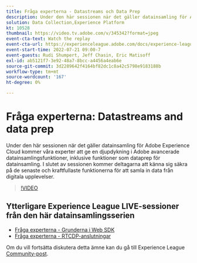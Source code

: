 ```yaml
---
title: Fråga experterna - Datastreams och Data Prep
description: Under den här sessionen när det gäller datainsamling för Adobe Experience Cloud kommer våra experter att ge en djupdykning i Adobe avancerade datainsamlingsfunktioner, inklusive funktioner som dataprep för datainsamling. I slutet av sessionen kommer deltagarna att känna sig säkra på de senaste och kraftfullaste funktionerna för att samla in data från digitala upplevelser.
solution: Data Collection,Experience Platform
kt: 10528
thumbnail: https://video.tv.adobe.com/v/345342?format=jpeg
event-cta-text: Watch the replay
event-cta-url: https://experienceleague.adobe.com/docs/experience-league-live-events/events/episodes/exl-live-episode-07-21-22.html?lang=en
event-start-time: 2022-07-21 09:00-7
event-guests: Rudi Shumpert, Jeff Chasin, Eric Matisoff
exl-id: ab5121f7-3e92-48a7-8bcc-a4456a4eab6e
source-git-commit: 3d2289642f4164bf82dc1c8a42c5798e9183188b
workflow-type: tm+mt
source-wordcount: '167'
ht-degree: 0%

---
```


# Fråga experterna: Datastreams and data prep

Under den här sessionen när det gäller datainsamling för Adobe Experience Cloud kommer våra experter att ge en djupdykning i Adobe avancerade datainsamlingsfunktioner, inklusive funktioner som dataprep för datainsamling. I slutet av sessionen kommer deltagarna att känna sig säkra på de senaste och kraftfullaste funktionerna för att samla in data från digitala upplevelser.

>[!VIDEO](https://video.tv.adobe.com/v/345342/?quality=12&learn=on)

## Ytterligare Experience League LIVE-sessioner från den här datainsamlingsserien

* [Fråga experterna - Grunderna i Web SDK](exl-live-episode-05-26-22.md)
* [Fråga experterna - RTCDP-anslutningar](exl-live-episode-06-23-22.md)

Om du vill fortsätta diskutera detta ämne kan du gå till Experience League [Community-post](https://experienceleaguecommunities.adobe.com/t5/adobe-experience-platform/aep-community-qna-coffee-break-7-21-22-10-30am-pt-adobe/td-p/461503).
